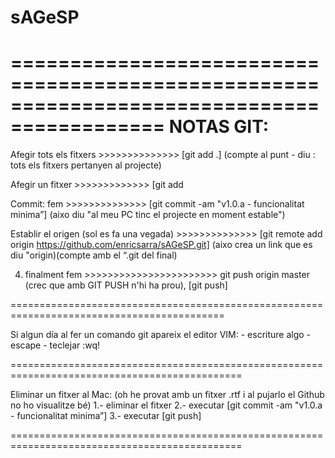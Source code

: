 # sAGeSP

===========================================================================================
NOTAS GIT:
===========================================================================================
Afegir tots els fitxers   >>>>>>>>>>>>>>  [git add .]   (compte al punt - diu : tots els fitxers pertanyen al projecte)

Afegir un fitxer >>>>>>>>>>>>> [git add <nom fitxer>


Commit: fem    >>>>>>>>>>>>>> [git commit  -am "v1.0.a - funcionalitat minima”]   (aixo diu "al meu PC tinc el projecte en moment estable")

Establir el origen (sol es fa una vegada) >>>>>>>>>>>>>> [git remote add origin https://github.com/enricsarra/sAGeSP.git] (aixo crea un link que es diu "origin)(compte amb el “.git del final)

4) finalment fem    >>>>>>>>>>>>>>>>>>>>>>> git push  origin master  (crec que amb   GIT PUSH n'hi ha prou), [git push]

===========================================================================================

Si algun día al fer un comando git apareix el editor VIM: 
	- escriture algo 
	- escape
 	- teclejar :wq!

==============================================================================================

Eliminar un fitxer al Mac: (oh he provat amb un fitxer .rtf i al pujarlo el Github no ho visualitze bé)
1.- eliminar el fitxer
2.- executar [git commit  -am "v1.0.a - funcionalitat minima”] 
3.- executar [git push]

==============================================================================================
